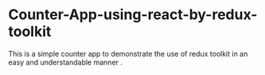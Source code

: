 # Counter-App-using-react-by-redux-toolkit
This is a simple counter app to demonstrate the use of redux toolkit in an easy and understandable manner .

